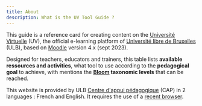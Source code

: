 ```yaml
---
title: About
description: What is the UV Tool Guide ?
---
```


This guide is a reference card for creating content on the [Université Virtuelle][UV] (UV), the official e-learning platform of [Université libre de Bruxelles][ULB] (ULB), based on [Moodle](Moodle) version 4.x (sept 2023). 

Designed for teachers, educators and trainers, this table lists **available ressources and activities**, what tool to use according to the **pedagogical goal** to achieve, with mentions the **[Bloom] taxonomic levels** that can be reached.

This website is provided by ULB [Centre d'appui pédagogique][CAP] (CAP) in 2 languages : French and English. It requires the use of a [recent browser][browser].

 [Moodle]: https://moodle.org/
 [bloom]: https://en.wikipedia.org/wiki/Bloom%27s_taxonomy
 [cc]: https://creativecommons.org/licenses/by-nc-sa/4.0/
 [browser]: https://browsehappy.com/
 [nm]: https://blog.martignoni.net/a-propos/
 [UV]: https://uv.ulb.ac.be/
 [CAP]: https://www.ulb.be/fr/l-ulb-et-l-ecole/cap-centre-d-appui-pedagogique
 [ULB]: https://www.ulb.be/
 [Moodle_tool_guide]: https://moodletoolguide.net/en/
